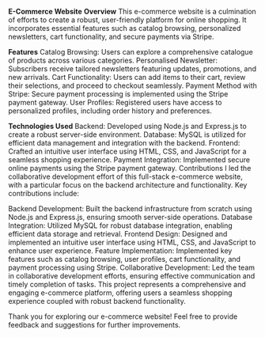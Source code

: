 **E-Commerce Website**
**Overview**
This e-commerce website is a culmination of efforts to create a robust, user-friendly platform for online shopping. It incorporates essential features such as catalog browsing, personalized newsletters, cart functionality, and secure payments via Stripe.

**Features**
Catalog Browsing: Users can explore a comprehensive catalogue of products across various categories.
Personalised Newsletter: Subscribers receive tailored newsletters featuring updates, promotions, and new arrivals.
Cart Functionality: Users can add items to their cart, review their selections, and proceed to checkout seamlessly.
Payment Method with Stripe: Secure payment processing is implemented using the Stripe payment gateway.
User Profiles: Registered users have access to personalized profiles, including order history and preferences.

**Technologies Used**
Backend: Developed using Node.js and Express.js to create a robust server-side environment.
Database: MySQL is utilized for efficient data management and integration with the backend.
Frontend: Crafted an intuitive user interface using HTML, CSS, and JavaScript for a seamless shopping experience.
Payment Integration: Implemented secure online payments using the Stripe payment gateway.
Contributions
I led the collaborative development effort of this full-stack e-commerce website, with a particular focus on the backend architecture and functionality. Key contributions include:

Backend Development: Built the backend infrastructure from scratch using Node.js and Express.js, ensuring smooth server-side operations.
Database Integration: Utilized MySQL for robust database integration, enabling efficient data storage and retrieval.
Frontend Design: Designed and implemented an intuitive user interface using HTML, CSS, and JavaScript to enhance user experience.
Feature Implementation: Implemented key features such as catalog browsing, user profiles, cart functionality, and payment processing using Stripe.
Collaborative Development: Led the team in collaborative development efforts, ensuring effective communication and timely completion of tasks.
This project represents a comprehensive and engaging e-commerce platform, offering users a seamless shopping experience coupled with robust backend functionality.

Thank you for exploring our e-commerce website! Feel free to provide feedback and suggestions for further improvements.





